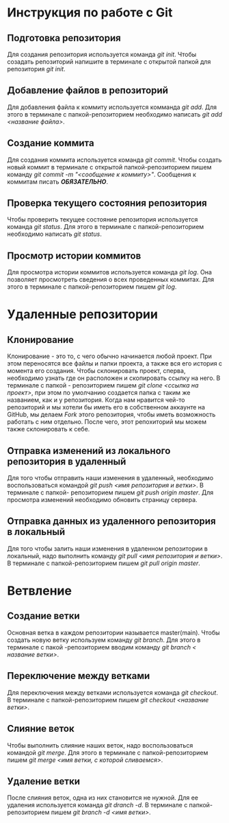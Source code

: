 # Инструкция по работе с Git

## Подготовка репозитория
Для создания репозитория используется команда *git init*. Чтобы созадать репозиторий напишите в терминале с открытой папкой для репозитория *git init*.

## Добавление файлов в репозиторий

Для добавления файла к коммиту используется комманда *git add*. Для этого в терминале с папкой-репозиторием необходимо написать *git add <название файла>*.

## Создание коммита
Для создания коммита используется команда *git commit*. Чтобы создать новый коммит в терминале с открытой папкой-репозиторием пишем команду *git commit -m "<сообщение к коммиту>"*. Сообщения к коммитам писать ***ОБЯЗАТЕЛЬНО***.

## Проверка текущего состояния репозитория

Чтобы проверить текущее состояние репозитория используется команда *git status*. Для этого в терминале с папкой-репозиторием необходимо написать *git status*.

## Просмотр истории коммитов

Для просмотра истории коммитов используется команда *git log*. Она позволяет просмотреть сведения о всех проведенных коммитах. Для этого в терминале с папкой-репозиторием пишем *git log*.

# Удаленные репозитории

## Клонирование

Клонирование - это то, с чего обычно начинается любой проект. При этом переносятся все файлы и папки проекта, а также вся его история с момента его создания. Чтобы склонировать проект, сперва, необходимо узнать где он расположен и скопировать ссылку на него. В терминале с папкой - репозиторием пишем *git clone <ссылка на проект>*, при этом по умолчанию создается папка с таким же названием, как и у репозитория. Когда нам нравится чей-то репозиторий и мы хотели бы иметь его в собственном аккаунте на GitHub, мы делаем *Fork* этого репозитория, чтобы иметь возможность работать с ним отдельно. После чего, этот репохиторий мы можем также склонировать к себе.

## Отправка изменений из локального репозитория в удаленный
Для того чтобы отправить наши изменения в удаленный, необходимо воспользоваться командой *git push <имя репозитория и ветки>*. В терминале с папкой- репозиторием пишем *git push origin master*. Для просмотра изменений необходимо обновить страницу сервера.

## Отправка данных из удаленного репозитория в локальный

Для того чтобы залить наши изменения в удаленном репозитории в локальный, надо выполнить команду *git pull <имя репозитория и ветки>*. В терминале с папкой-репозиторием пишем *git pull origin master*.

# Ветвление
## Создание ветки
Основная ветка в каждом репозитории называется master(main). Чтобы создать новую ветку используем команду *git branch*. Для этого в терминале с пакой -репозиторием вводим команду *git branch < название ветки>*.

## Переключение между ветками

Для переключения между ветками используется команда *git checkout*. В терминале с папкой-репозиторием пишем *git checkout <название ветки>*.

## Слияние веток
Чтобы выполнить слияние наших веток, надо воспользоваться командой *git merge*. Для этого в терминале с папкой-репозиторием пишем *git merge <имя ветки, с которой сливаемся>*.

## Удаление ветки

После слияния веток, одна из них становится не нужной. Для ее удаления используется команда *git dranch -d*. В терминале с папкой-репозиторием пишем *git branch -d <имя ветки>*.
